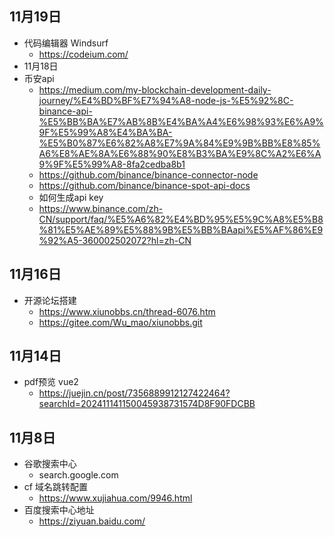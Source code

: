 ## 11月19日
- 代码编辑器 Windsurf 
  - https://codeium.com/
- 11月18日
- 币安api
  - https://medium.com/my-blockchain-development-daily-journey/%E4%BD%BF%E7%94%A8-node-js-%E5%92%8C-binance-api-%E5%BB%BA%E7%AB%8B%E4%BA%A4%E6%98%93%E6%A9%9F%E5%99%A8%E4%BA%BA-%E5%B0%87%E6%82%A8%E7%9A%84%E9%9B%BB%E8%85%A6%E8%AE%8A%E6%88%90%E8%B3%BA%E9%8C%A2%E6%A9%9F%E5%99%A8-8fa2cedba8b1
  - https://github.com/binance/binance-connector-node
  - https://github.com/binance/binance-spot-api-docs
  - 如何生成api key
  - https://www.binance.com/zh-CN/support/faq/%E5%A6%82%E4%BD%95%E5%9C%A8%E5%B8%81%E5%AE%89%E5%88%9B%E5%BB%BAapi%E5%AF%86%E9%92%A5-360002502072?hl=zh-CN
## 11月16日
  - 开源论坛搭建
    - https://www.xiunobbs.cn/thread-6076.htm
    - https://gitee.com/Wu_mao/xiunobbs.git
## 11月14日
- pdf预览 vue2
  - https://juejin.cn/post/7356889912127422464?searchId=202411141150045938731574D8F90FDCBB
## 11月8日
- 谷歌搜索中心
  - search.google.com
- cf 域名跳转配置
  - https://www.xujiahua.com/9946.html
- 百度搜索中心地址
  - https://ziyuan.baidu.com/